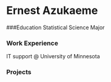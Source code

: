 # Ernest Azukaeme

###Education
Statistical Science Major

### Work Experience
IT support @ University of Minnesota

### Projects



